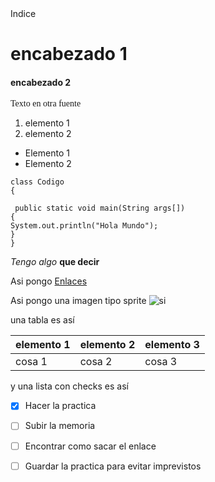 <html>
   
<head> Indice </head>
<body>
<h1>encabezado 1 </h1>
<h4> encabezado 2 </h4>

<font face = "Comic Sans"> Texto en otra fuente </font>
1. elemento 1 <br>
2. elemento 2

- Elemento 1
- Elemento 2

`class Codigo`  <br>
`{ `  <br>
   
   ` public static void main(String args[])`  <br>
`{`  <br>
    `System.out.println("Hola Mundo");`  <br>
  `}`  <br>
`}` <br> 

*Tengo algo* **que decir** <br>

Asi pongo [Enlaces](https://www.youtube.com/watch?v=dQw4w9WgXcQ)

Asi pongo una imagen tipo sprite ![si](https://static.wikia.nocookie.net/terraria/images/6/68/Eye_of_Cthulhu.gif/revision/latest?cb=20200607203450&path-prefix=es)

una tabla es así <br>

| elemento 1 | elemento 2 | elemento 3 |
| -- | -- | -- |
| cosa 1 | cosa 2 | cosa 3 |

y una lista con checks es así <br>

- [x] Hacer la practica <br>
- [ ] Subir la memoria <br>
- [ ] Encontrar como sacar el enlace <br>
- [ ] Guardar la practica para evitar imprevistos
   
   </body>
</html>
